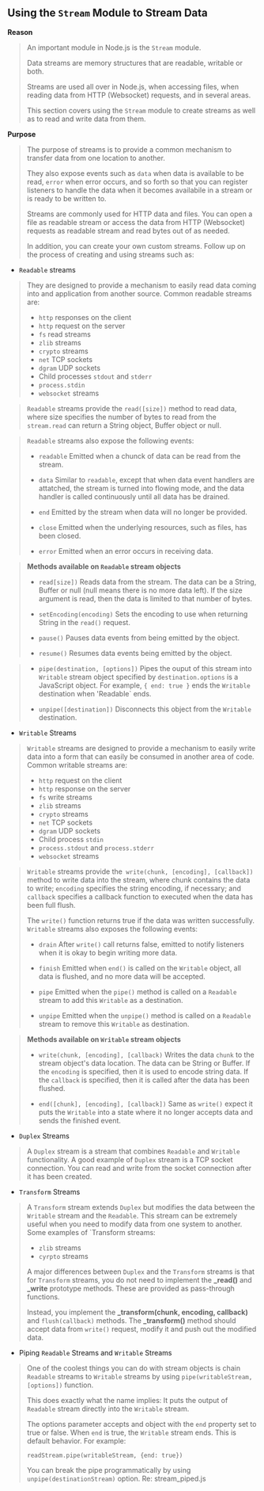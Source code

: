 ## Using the `Stream` Module to Stream Data

**Reason**
> An important module in Node.js is the `Stream` module. 
>
> Data streams are memory structures that are readable, writable or both. 
>
> Streams are used all over in Node.js, when accessing files, when reading data from HTTP (Websocket) requests, and in several areas.
>
> This section covers using the `Stream` module to create streams as well as to read and write data from them.

**Purpose**
> The purpose of streams is to provide a common mechanism to transfer data from one location to another. 
>
> They also expose events such as `data` when data is available to be read, `error` when error occurs, and so forth so that you can register listeners to handle the data when it becomes availabile in a stream or is ready to be written to.
>
> Streams are commonly used for HTTP data and files. You can open a file as readable stream or access the data from HTTP (Websocket) requests as readable stream and read bytes out of as needed.
>
> In addition, you can create your own custom streams. Follow up on the process of creating and using streams such as:
  - `Readable` streams
  > They are designed to provide a mechanism to easily read data coming into and application from another source. 
  > Common readable streams are:
   >  - `http` responses on the client
   >  - `http` request on the server
   >  - `fs` read streams
   >  - `zlib` streams
   >  - `crypto` streams
   >  - `net` TCP sockets
   >  - `dgram` UDP sockets
   >  - Child processes `stdout` and `stderr`
   >  - `process.stdin`
   >  - `websocket` streams
   
   > `Readable` streams provide the `read([size])` method to read data, where size specifies the number of bytes to read from the `stream.read` can return a String object, Buffer object or null.
   
   > `Readable` streams also expose the following events:
   >    - `readable` Emitted when a chunck of data can be read from the stream.
   >
   >    - `data` Similar to `readable`, except that when data event handlers are attatched, the stream is turned into flowing mode, and the data handler is called continuously until all data has be drained.
   >
   >    - `end` Emitted by the stream when data will no longer be provided.
   >  
   >    - `close` Emitted when the underlying resources, such as files, has been closed.
   >
   >    - `error` Emitted when an error occurs in receiving data.
   
   > **Methods available on `Readable` stream objects**
   >
   >  - `read[size])` Reads data from the stream. The data can be a String, Buffer or null (null means there is no more data left). If the size argument is read, then the data is limited to that number of bytes.
   >
   >  - `setEncoding(encoding)` Sets the encoding to use when returning String in the `read()` request.
   >
   >  - `pause()` Pauses data events from being emitted by the object.
   >
   >  - `resume()` Resumes data events being emitted by the object.
   
   >  - `pipe(destination, [options])` Pipes the ouput of this stream into `Writable` stream object specified by `destination.options` is a JavaScript object. For example, `{ end: true }` ends the `Writable` destination when 'Readable` ends.
   >
   >  - `unpipe([destination])` Disconnects this object from the `Writable` destination.  
          
  - `Writable` Streams
   > `Writable` streams are designed to provide a mechanism to easily write data into a form that can easily be consumed in another area of code. Common writable streams are:
   >  - `http` request on the client
   >  - `http` response on the server
   >  - `fs` write streams
   >  - `zlib` streams
   >  - `crypto` streams
   >  - `net` TCP sockets
   >  - `dgram` UDP sockets
   >  - Child process `stdin` 
   >  - `process.stdout` and `process.stderr`
   >  - `websocket` streams
   
 > `Writable` streams provide the` write(chunk, [encoding], [callback])` method to write data into the stream, where chunk contains the data to write; `encoding` specifies the string encoding, if necessary; and `callback` specifies a callback function to executed when the data has been full flush.
 >
 > The `write()` function returns true if the data was written successfully. 
 > `Writable` streams also exposes the following events:
   >    - `drain` After `write()` call returns false, emitted to notify listeners when it is okay to begin writing more data.
   >
   >    - `finish` Emitted when `end()` is called on the `Writable` object, all data is flushed, and no more data will be accepted.
   >
   >    - `pipe` Emitted when the `pipe()` method is called on a `Readable` stream to add this `Writable` as a destination.
   >  
   >    - `unpipe` Emitted when the `unpipe()` method is called on a `Readable` stream to remove this `Writable` as destination.
   
   > **Methods available on `Writable` stream objects**
   >
   >  - `write(chunk, [encoding], [callback)` Writes the data `chunk` to the stream object's data location. The data can be String or Buffer. If the `encoding` is specified, then it is used to encode string data. If the `callback` is specified, then it is called after the data has been flushed.
   >
   >  - `end([chunk], [encoding], [callback])` Same as `write()` expect it puts the `Writable` into a state where it no longer accepts data and sends the finished event.
    
  - `Duplex` Streams
  > A `Duplex` stream is a stream that combines `Readable` and `Writable` functionality. A good example of `Duplex` stream is a TCP socket connection. You can read and write from the socket connection after it has been created.
     
  - `Transform` Streams
  > A `Transform` stream extends `Duplex` but modifies the data between the `Writable` stream and the `Readable`. This stream can be extremely useful when you need to modify data from one system to another. Some examples of `Transform streams:
  >   - `zlib` streams
  >   - `cyrpto` streams
  >
  > A major differences between `Duplex` and the `Transform` streams is that for `Transform` streams, you do not need to implement the **_read()** and **_write** prototype methods. These are provided as pass-through functions.
  >
  > Instead, you implement the **_transform(chunk, encoding, callback)** and  `flush(callback)` methods. The **_transform()** method should accept data from `write()` request, modify it and push out the modified data.
  >
  - Piping `Readable` Streams and `Writable` Streams
  > One of the coolest things you can do with stream objects is chain `Readable` streams to `Writable` streams by using `pipe(writableStream, [options])` function.
  >
  > This does exactly what the name implies: It puts the output of `Readable` stream directly into the `Writable` stream.
  >
  > The options parameter accepts and object with the `end` property set to true or false. When `end` is true, the `Writable` stream ends. This is default behavior. For example:
  >
  >   `readStream.pipe(writableStream, {end: true})`
  >
  > You can break the pipe programmatically by using `unpipe(destinationStream)` option. Re: stream_piped.js
